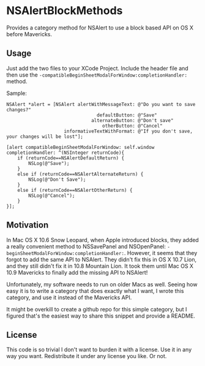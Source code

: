 NSAlertBlockMethods
===================

Provides a category method for NSAlert to use a block based API on OS X before Mavericks.

Usage
-----

Just add the two files to your XCode Project. Include the header file and then use the `-compatibleBeginSheetModalForWindow:completionHandler:` method.

Sample:

	NSAlert *alert = [NSAlert alertWithMessageText: @"Do you want to save changes?"
									 defaultButton: @"Save"
								   alternateButton: @"Don't save"
									   otherButton: @"Cancel"
						 informativeTextWithFormat: @"If you don't save, your changes will be lost"];
	
	[alert compatibleBeginSheetModalForWindow: self.window completionHandler: ^(NSInteger returnCode){
		if (returnCode==NSAlertDefaultReturn) {
			NSLog(@"Save");
		}
		else if (returnCode==NSAlertAlternateReturn) {
			NSLog(@"Don't Save");
		}
		else if (returnCode==NSAlertOtherReturn) {
			NSLog(@"Cancel");
		}
	}];

Motivation
----------

In Mac OS X 10.6 Snow Leopard, when Apple introduced blocks, they added a really convenient method to NSSavePanel and NSOpenPanel: `-beginSheetModalForWindow:completionHandler:`.
However, it seems that they forgot to add the same API to NSAlert.
They didn't fix this in OS X 10.7 Lion, and they still didn't fix it in 10.8 Mountain Lion.
It took them until Mac OS X 10.9 Mavericks to finally add the missing API to NSAlert!

Unfortunately, my software needs to run on older Macs as well.
Seeing how easy it is to write a category that does exactly what I want, I wrote this category, and use it instead of the Mavericks API.

It might be overkill to create a github repo for this simple category, but I figured that's the easiest way to share this snippet and provide a README.

License
-------

This code is so trivial I don't want to burden it with a license. Use it in any way you want. Redistribute it under any license you like. Or not.